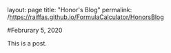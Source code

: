 layout: page
title: "Honor's Blog"
permalink: /https://raiffas.github.io/FormulaCalculator/HonorsBlog

#Februrary 5, 2020

This is a post.
